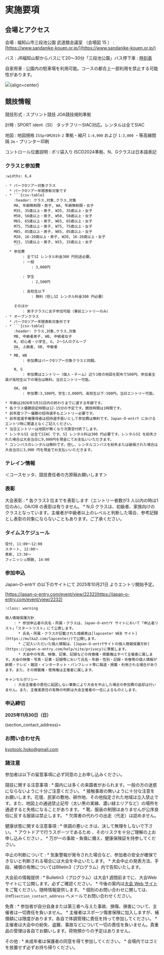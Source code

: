 # 実施要項

## 会場とアクセス

会場
    : 福知山市三段池公園 武道館会議室 （会場図 15 ）
    : [https://www.sandanike-kouen.or.jp/](https://www.sandanike-kouen.or.jp/)

バス
    : JR福知山駅からバスにて20～30分「三段池公園」バス停下車
    : [時刻表](https://www.city.fukuchiyama.lg.jp/uploaded/attachment/33244.pdf)

自家用車
    : 公園内の駐車場を利用可能。コースの都合上一部利用を禁止する可能性があります。

![](https://www.sandanike-kouen.or.jp/wp-content/uploads/2022/10/map.jpeg){align=center}

## 競技情報

競技形式
    : スプリント競技  JOA競技規則準拠

計時
    : SPORT ident（SI） タッチフリーSIAC対応。レンタルは全てSIAC

地図
    : 地図規格 `ISSprOM2019-2` 準拠・縮尺 `1:4,000` および `1:3,000` ・等高線間隔 `2m`・プリンター印刷

コントロール位置説明
    : ポリ袋入り ISCD2024準拠、N、Gクラスは日本語表記

### クラスと参加費

````{list-table}
:widths: 6,4

- * パークOツアー対象クラス
  * パークOツアー年間表彰対象です
- * ```{csv-table}
    :header: クラス,対象,クラス,対象
    MA, 年齢無制限・男子, WA, 年齢無制限・女子
    M35, 35歳以上・男子, W35, 35歳以上・女子
    M50, 50歳以上・男子, W50, 50歳以上・女子
    M65, 65歳以上・男子, W65, 65歳以上・女子
    M75, 75歳以上・男子, W75, 75歳以上・女子
    M85, 85歳以上・男子, W85, 85歳以上・女子
    M20, 16-20歳以上・男子, W20, 16-20歳以上・女子
    M15, 15歳以上・男子, W15, 15歳以上・女子
    ```
  * 参加費
        : 全てSI レンタル料金300 円別途必要。
        : 一般
            : 3,000円
        
        : 学生
            : 2,500円

        : 高校生以下
            : 無料（但しSI レンタル料金300 円必要）

    そのほか
        : 男子クラスに女子参加可能（事前エントリーのみ）
- * オープンクラス
  * パークOツアー年間表彰対象外です
- * ```{csv-table}
    :header: クラス,対象,クラス,対象
    MB, 中級者男子, WB, 中級者女子
    N, 初心者・小学生, G, 2～3人のグループ
    OA, 上級者, OB, 中級者
    ```
  * MB, WB
        : 参加費はパークOツアー対象クラスと同額。

    N, G
        : 参加費はエントリー（個人・チーム）辺り1枚の地図を配布で500円、参加者全員が高校生以下の場合は無料。当日エントリー可能。

    OA, OB
        : 参加費:3,500円、学生:3,000円、高校生以下:500円。当日エントリー可能。
````

```{tip}
* 年齢は2026年3月31日内の終わりまでに達する年齢です。
* 各クラス優勝設定時間は12-15分の予定です。競技時間は1時間です。
* 前年度ツアー優勝の招待選手もエントリー必要です。
* 前年度選手権獲得者は招待選手扱いとして参加費は無料です。Japan-O-entrY におけるエントリ時に間違えなくご記入ください。
* 当日エントリーは地図が無くなり次第受付終了します。
* レンタルSI は全てSIAC です。SI レンタル料は300 円必要です。レンタルSI を紛失された場合は大会当日に9,000円を現金にてお支払いいただきます。
* コンンパスのレンタルは無料です。但し、レンタルコンパスを紛失または破損された場合は大会当日に3,000 円を現金でお支払いいただきます。

```

### テレイン情報

＜コースセッタ、競技責任者の方原稿お願いします＞

### 表彰

大会表彰
    : * 各クラス3 位までを表彰します（エントリー者数が3 人以内の時は1 位のみ）。OA/OB の表彰は有りません。
      * N,G クラスは、初級者、家族向けのクラスとなっています。主催者が中級者以上のレベルと判断した場合、参考記録とし表彰の対象にならないこともあります。ご了承ください。

### タイムスケジュール

```{csv-table}
受付, 11:00～12:00
スタート, 12:00～
表彰, 13:30～
フィニッシュ閉鎖, 14:00
```

### 参加申込

Japan-O-entrY の以下のサイトにて 2025年10月21日 よりエントリ開始予定。

[https://japan-o-entry.com/event/view/2232](https://japan-o-entry.com/event/view/2232)


```{admonition} 注意事項
:class: warning

個人情報保護方針
    : * 参加申込者の氏名・所属・クラスは、Japan-O-entrY サイトにおいて「申込者リスト」「スタートリスト」にて公表します。
      * 氏名・所属・クラスが記載された成績表は[lapcenter WEB サイト](https://mulka2.com/lapcenter/)で公開します。
      * ご記入いただいた個人情報は、[Japan-O-entrYサイトの個人情報保護方針](https://japan-o-entry.com/help/site/privacy)に準拠します。
      * 大会中の写真、映像、記事、記録などの肖像権・掲載権はすべて主催者に属します。大会の映像・写真・記事・記録等において氏名・年齢・性別・記録・肖像等の個人情報が新聞・テレビ・雑誌・インターネット・パンフレット等に報道・掲載・利用される場合があります。また、その掲載権・使用権は主催者に属します。

キャンセルポリシー
    : 大会主催者の責任に起因しない事象により大会を中止した場合の参加費の返却は行いません。また、主催者責任の有無の判断は大会主催者の一任によるものとします。
```

### 申込締切

**2025年11月30日（日）**

(section_contact_address)=
### お問い合わせ先

[kyotoolc.hoko@gmail.com](mailto:kyotoolc.hoko@gmail.com)

### 諸注意

参加者は以下の留意事項に必ず同意の上お申し込みください。

競技に関する注意事項
    : * 園内には多くの来園者がおられます。一般の方の迷惑にならないように十分ご注意ください。
      * 接触事故の無いように十分な注意をお願いします。花壇、民家の敷地、耕作地、その他指定された地域は立入禁止です。また、地図上の通過禁止記号（太い黒の実線、濃い緑エリアなど）の場所を通過すると失格になることがあります。
      * 靴、服装の制限はありませんが公序良俗に反する服装は禁止します。
      * 欠席者の代わりの出走（代走）は認めません。

健康状態に関する注意事項
    : * 体調の悪いときは、決して無理をしないで下さい。
      * アウトドアで行うスポーツであるため 、そのリスクを十分ご理解の上お申し込みください 。
      * 万が一の事故・負傷に備え、健康保険証を持参してください。

中止の判断について
    :  * 気象警報が発令された場合など、参加者の安全が確保できないと判断される場合には大会を中止いたします。
      * 大会中止の発表方法、手段、補償の有無についてはBlletin3（プログラム）内で告知いたします。

大会前の情報提供
    : * Bulletin3（プログラム）は大会1 週間前までに、大会Web サイトにて公開します。必ずご確認ください。
      * 今後の案内は[大会 Web サイト](https://japan-o-entry.com/event/view/2232)をご覧ください。随時情報提供します。
      * 個別のお問い合わせに関しては、{ref}`section_contact_address` へメールでお問い合わせください。

免責
    : * 参加者が自分自身または第三者へ与えた事故、損傷、損害について、主催者は一切責任を負いません。
      * 主催者はスポーツ傷害保険に加入しますが、補償額には限度があります。各自で体調管理に責任を持って参加してください。
      * 主催者は大会中の紛失、盗難、事故などについて一切の責任を負いません。貴重品の管理は各自でお願いします。荷物預かりの予定はありません。

その他
    : * 未成年者は保護者の同意を得て参加してください。
      * 会場内ではゴミを放置せず必ずお持ち帰りください。

